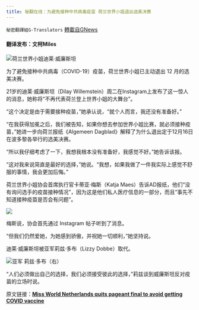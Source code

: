 ```yaml
---
title: 秘翻在线：为避免接种中共病毒疫苗 荷兰世界小姐退出选美决赛
---
```

`秘密翻譯組G-Translators` [轉載自GNews](https://gnews.org/zh-hans/1581137/)

#### 翻译发布：文柯Miles

![](https://assets.gnews.org/wp-content/uploads/2021/10/asdf6asd6f46rg4t9080k43oktopko.jpg)荷兰世界小姐迪莱·威廉斯坦

为了避免接种中共病毒（COVID-19）疫苗，荷兰世界小姐已主动退出 12 月的选美决赛。

21岁的迪莱·威廉斯坦（Dilay Willemstein）周二在Instagram上发布了这一惊人的消息，她称将“不再代表荷兰登上世界小姐的大舞台”。

“这个决定是由于需要接种疫苗，”她承认说，“就个人而言，我还没有准备好。”

“在我获得加冕之后，我们被告知，如果你想去参加世界小姐比赛，就必须接种疫苗，”她进一步向荷兰报纸《Algemeen Dagblad》解释了为什么退出定于12月16日在波多黎各举行的选美决赛。

“所以我仔细考虑了一下，我想我根本没有准备好，我感觉不好。”她告诉该报。

“这对我来说简直是最好的选择，”她说。“我想，如果我做了一件我实际上感觉不舒服的事情，我会更加后悔。”

荷兰世界小姐协会首席执行官卡蒂亚·梅斯（Katja Maes）告诉AD报纸，他们“没有询问选手的疫苗接种情况”，因为这是他们私人医疗信息的一部分，而且“事先不知道接种疫苗是否会有问题”。

![](https://assets.gnews.org/wp-content/uploads/2021/10/图片.png)

梅斯说，协会首先通过 Instagram 帖子听到了消息。

“但我们仍然爱她，为她感到骄傲，并祝她一切顺利，”她坚持说。

迪莱·威廉斯坦被亚军莉兹·多布（Lizzy Dobbe）取代。

![](https://nypost.com/wp-content/uploads/sites/2/2021/10/miss-world-netherlands-34.jpg?quality=90&amp;strip=all&amp;w=1535)亚军 莉兹·多布（右）

“人们必须做出自己的选择，我们必须接受彼此的选择，”莉兹谈到威廉斯坦反对疫苗的立场时说。

原文链接：**[Miss World Netherlands quits pageant final to avoid getting COVID vaccine](https://nypost.com/2021/10/07/miss-world-netherlands-quits-pageant-final-to-avoid-covid-vaccine/)**
